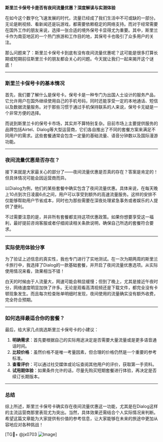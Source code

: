 **斯里兰卡保号卡是否有夜间流量优惠？深度解读与实测体验**

在如今这个数字化飞速发展的时代，流量已经成了我们生活中不可或缺的一部分。无论是刷视频、看新闻还是玩游戏，都需要依赖稳定的网络支持。而对于经常需要在国外工作的朋友来说，选择一张合适的境外保号卡显得尤为重要。其中，斯里兰卡作为南亚地区的一个热门旅游和工作目的地，其保号卡也吸引了众多用户的关注。

那么问题来了：斯里兰卡保号卡到底有没有夜间流量优惠呢？这可能是很多打算长期或短期前往斯里兰卡的朋友都会关心的问题。今天就让我们一起来揭开这个谜底！

---

### 斯里兰卡保号卡的基本情况

首先，我们要了解什么是保号卡。保号卡是一种专门为出国人士设计的服务产品，它允许用户在国外继续使用自己的手机号码，同时还能享受一定的本地通话、短信以及数据流量服务。对于那些习惯于通过手机保持联系的人来说，保号卡无疑是一个非常方便的选择。

而说到斯里兰卡的保号卡市场，其实并不算特别复杂。目前市场上主要提供服务的品牌包括Airtel、Dialog等大型运营商，它们各自推出了不同的套餐方案来满足不同用户的需求。这些套餐通常会包含一定量的基础流量、语音分钟数以及国际漫游功能。

---

### 夜间流量优惠是否存在？

接下来就是大家最关心的部分了——夜间流量优惠是否真的存在？答案是肯定的！但具体情况可能会因运营商而异。

以Dialog为例，他们的某些套餐中确实包含了夜间流量优惠。具体来说，在每天晚上10点到次日凌晨6点之间，用户可以享受到额外的高速流量服务。这样的安排不仅能够帮助用户节省成本，同时也为那些需要在深夜处理紧急事务或者娱乐的人提供了便利。

不过需要注意的是，并非所有套餐都支持这项优惠政策。如果你想要享受这一福利，最好提前咨询客服或者仔细阅读相关条款说明，确保自己所选的套餐符合要求。

---

### 实际使用体验分享

为了验证上述信息的真实性，我也专门进行了实地测试。在一次为期两周的斯里兰卡旅行中，我选择了Dialog的一款基础套餐，并开启了夜间流量优惠选项。从实际使用情况来看，效果相当不错！

白天的时候由于人流量大，网速可能会稍显缓慢；但到了晚上，尤其是接近午夜时分，网络速度明显加快了许多。无论是观看高清视频还是下载文件，都完全没有卡顿现象发生。而且每次检查账单明细时发现，夜间使用的流量确实没有额外收费，完全符合预期。

---

### 如何选择最适合你的套餐？

最后，给大家几点挑选斯里兰卡保号卡的小建议：

1. **明确需求**：首先要根据自己的实际用途决定是否需要大量流量或是更多语音通话时间。
2. **比较价格**：虽然价格不是唯一考量因素，但合理的价格仍然是一个重要的参考标准。
3. **查看评价**：可以通过社交媒体或论坛查阅其他用户的评价，获取第一手资料。
4. **试用期体验**：如果条件允许的话，尽量先购买短期套餐进行体验，再决定是否续订长期版本。

---

### 总结

综上所述，斯里兰卡保号卡确实存在夜间流量优惠这一功能，尤其是在Dialog这样的主流运营商那里表现尤为突出。当然，具体效果还需结合个人实际情况来判断。希望这篇文章能为大家提供有价值的参考信息，让大家能够在未来的旅途中更加从容地应对各种挑战！

[TG💪+ @jx0703 ![Image](https://github.com/user-attachments/assets/dbca1d08-cadb-493c-b0ec-ad6f7a83f270)]